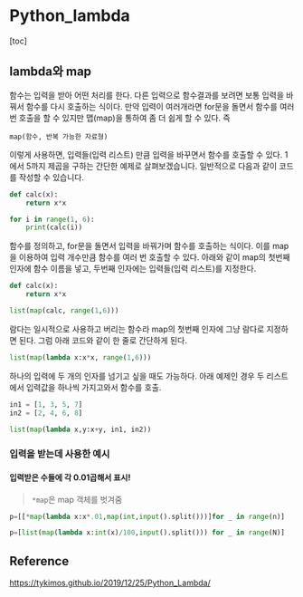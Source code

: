 # Python_lambda

[toc]

## lambda와 map

함수는 입력을 받아 어떤 처리를 한다. 다른 입력으로 함수결과를 보려면 보통 입력을 바꿔서 함수를 다시 호출하는 식이다. 만약 입력이 여러개라면 for문을 돌면서 함수를 여러번 호출을 할 수 있지만 맵(map)을 통하여 좀 더 쉽게 할 수 있다. 즉

```
map(함수, 반복 가능한 자료형)
```

이렇게 사용하면, 입력들(입력 리스트) 만큼 입력을 바꾸면서 함수를 호출할 수 있다. 1에서 5까지 제곱을 구하는 간단한 예제로 살펴보겠습니다. 일반적으로 다음과 같이 코드를 작성할 수 있습니다.

```python
def calc(x):
    return x*x

for i in range(1, 6):
    print(calc(i))
```

함수를 정의하고, for문을 돌면서 입력을 바꿔가며 함수를 호출하는 식이다. 이를 map을 이용하여 입력 개수만큼 함수를 여러 번 호출할 수 있다. 아래와 같이 map의 첫번째 인자에 함수 이름을 넣고, 두번째 인자에는 입력들(입력 리스트)를 지정한다.

```python
def calc(x):
    return x*x

list(map(calc, range(1,6)))
```

람다는 일시적으로 사용하고 버리는 함수라 map의 첫번째 인자에 그냥 람다로 지정하면 된다. 그럼 아래 코드와 같이 한 줄로 간단하게 된다.

```python
list(map(lambda x:x*x, range(1,6)))
```

하나의 입력에 두 개의 인자를 넘기고 싶을 때도 가능하다. 아래 예제인 경우 두 리스트에서 입력값을 하나씩 가지고와서 함수를 호출.

```python
in1 = [1, 3, 5, 7]
in2 = [2, 4, 6, 8]

list(map(lambda x,y:x+y, in1, in2))
```





### 입력을 받는데 사용한 예시

#### 입력받은 수들에 각 0.01곱해서 표시!

> `*map`은 map 객체를 벗겨줌

```python
p=[[*map(lambda x:x*.01,map(int,input().split()))]for _ in range(n)]
```

```python
p=[list(map(lambda x:int(x)/100,input().split())) for _ in range(N)]
```







## Reference

https://tykimos.github.io/2019/12/25/Python_Lambda/